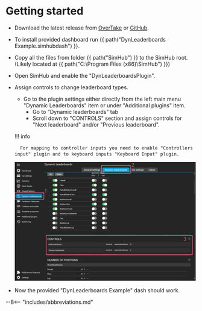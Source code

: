 # Getting started

* Download the latest release from [OverTake][OverTakeDownload] or [GitHub][GitHubReleases].
* To install provided dashboard run {{ path("DynLeaderboards Example.simhubdash") }}.
* Copy all the files from folder {{ path("SimHub") }} to the SimHub root. (Likely located at {{ path("C:\\Program
  Files (x86)\\SimHub") }})
* Open SimHub and enable the "DynLeaderboardsPlugin".
* Assign controls to change leaderboard types.
    * Go to the plugin settings either directly from the left main menu "Dynamic Leaderboards" item or under "Additional
      plugins" item.
        * Go to "Dynamic leaderboards" tab
        * Scroll down to "CONTROLS" section and assign controls for "Next leaderboard" and/or "Previous leaderboard".

  !!! info

        For mapping to controller inputs you need to enable "Controllers input" plugin and to keyboard inputs "Keyboard Input" plugin.

  ![](../img/Config/DynamicLeaderboards_Controls.png)

* Now the provided "DynLeaderboards Example" dash should work.

[OverTakeDownload]: https://www.racedepartment.com/downloads/acc-simhub-dynamic-leaderboards-plugin.50424/

[GitHubReleases]: https://github.com/kaiusl/KLPlugins.Leaderboard/releases

--8<-- "includes/abbreviations.md"